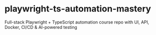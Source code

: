 # playwright-ts-automation-mastery
Full-stack Playwright + TypeScript automation course repo with UI, API, Docker, CI/CD &amp; AI-powered testing
